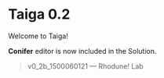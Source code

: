 # Taiga 0.2

Welcome to Taiga!

**Conifer** editor is now included in the Solution.
> v0_2b_1500060121 — Rhodune! Lab
